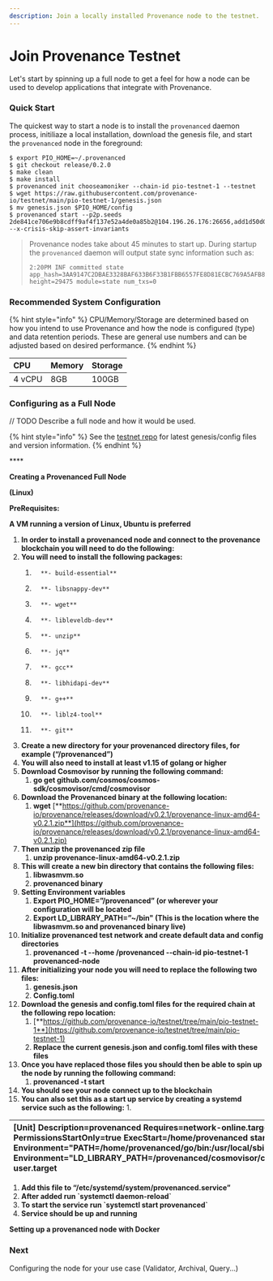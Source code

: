 ```yaml
---
description: Join a locally installed Provenance node to the testnet.
---
```


# Join Provenance Testnet

Let's start by spinning up a full node to get a feel for how a node can be used to develop applications that integrate with Provenance.

### Quick Start

The quickest way to start a node is to install the `provenanced` daemon process, initiliaze a local installation, download the genesis file, and start the `provenanced` node in the foreground:

```text
$ export PIO_HOME=~/.provenanced
$ git checkout release/0.2.0
$ make clean
$ make install
$ provenanced init chooseamoniker --chain-id pio-testnet-1 --testnet
$ wget https://raw.githubusercontent.com/provenance-io/testnet/main/pio-testnet-1/genesis.json
$ mv genesis.json $PIO_HOME/config
$ provenanced start --p2p.seeds 2de841ce706e9b8cdff9af4f137e52a4de0a85b2@104.196.26.176:26656,add1d50d00c8ff79a6f7b9873cc0d9d20622614e@34.71.242.51:26656 --x-crisis-skip-assert-invariants
```

> Provenance nodes take about 45 minutes to start up.  During startup the `provenanced` daemon will output state sync information such as:
>
> ```text
> 2:20PM INF committed state app_hash=3AA9147C2DBAE3328BAF633B6F33B1FBB6557FE8D81ECBC769A5AFB8DDFE98E3 height=29475 module=state num_txs=0
> ```

### 

### Recommended System Configuration

{% hint style="info" %}
CPU/Memory/Storage are determined based on how you intend to use Provenance and how the node is configured \(type\) and data retention periods. These are general use numbers and can be adjusted based on desired performance. 
{% endhint %}

| CPU | Memory | Storage |
| :--- | :--- | :--- |
| 4 vCPU | 8GB | 100GB |

### Configuring as a Full Node

// TODO Describe a full node and how it would be used.

{% hint style="info" %}
See the [testnet repo](https://github.com/provenance-io/testnet) for latest genesis/config files and version information.
{% endhint %}

\*\*\*\*

**Creating a Provenanced Full Node**  


**\(Linux\)**

**PreRequisites:**

**A VM running a version of Linux, Ubuntu is preferred**  


1. **In order to install a provenanced node and connect to the provenance blockchain you will need to do the following:**
2. **You will need to install the following packages:**
   1.       **- build-essential**
   2.       **- libsnappy-dev**
   3.       **- wget**
   4.       **- libleveldb-dev**
   5.       **- unzip**
   6.       **- jq**
   7.       **- gcc**
   8.       **- libhidapi-dev**
   9.       **- g++**
   10.       **- liblz4-tool**
   11.       **- git**
3. **Create a new directory for your provenanced directory files, for example \(“/provenanced”\)**
4. **You will also need to install at least v1.15 of golang or higher**
5. **Download Cosmovisor by running the following command:**
   1. **go get github.com/cosmos/cosmos-sdk/cosmovisor/cmd/cosmovisor**
6. **Download the Provenanced binary at the following location:**
   1. **wget** [**https://github.com/provenance-io/provenance/releases/download/v0.2.1/provenance-linux-amd64-v0.2.1.zip**](https://github.com/provenance-io/provenance/releases/download/v0.2.1/provenance-linux-amd64-v0.2.1.zip)
7. **Then unzip the provenanced zip file**
   1. **unzip provenance-linux-amd64-v0.2.1.zip** 
8. **This will create a new bin directory that contains the following files:**
   1. **libwasmvm.so**
   2. **provenanced binary**
9. **Setting Environment variables**
   1. **Export PIO\_HOME=”/provenanced” \(or wherever your configuration will be located**
   2. **Export LD\_LIBRARY\_PATH=”~/bin" \(This is the location where the libwasmvm.so and provenanced binary live\)**
10. **Initialize provenanced test network and create default data and config directories**
    1. **provenanced -t --home /provenanced --chain-id pio-testnet-1 provenanced-node**
11. **After initializing your node you will need to replace the following two files:**
    1. **genesis.json**
    2. **Config.toml**
12. **Download the genesis and config.toml files for the required chain at the following repo location:**
    1. [**https://github.com/provenance-io/testnet/tree/main/pio-testnet-1**](https://github.com/provenance-io/testnet/tree/main/pio-testnet-1)
    2. **Replace the current genesis.json and config.toml files with these files**
13. **Once you have replaced those files you should then be able to spin up the node by running the following command:**
    1. **provenanced -t start** 
14. **You should see your node connect up to the blockchain**
15. **You can also set this as a start up service by creating a systemd service such as the following:**
    1. 

| **\[Unit\] Description=provenanced Requires=network-online.target After=network-online.target  \[Service\] Restart=on-failure User=provenanced Group=provenanced PermissionsStartOnly=true ExecStart=/home/provenanced start -t --home /provenanced/ Environment="PATH=/home/provenanced/go/bin:/usr/local/sbin:/usr/local/bin:/usr/sbin:/usr/bin:/sbin:/bin:/usr/games:/usr/local/games:/snap/bin:/usr/local/go/bin" Environment="LD\_LIBRARY\_PATH=/provenanced/cosmovisor/current/bin" ExecReload=/bin/kill -HUP $MAINPID KillSignal=SIGTERM  \[Install\] WantedBy=multi-user.target** |
| :--- |


1. **Add this file to “/etc/systemd/system/provenanced.service”**
2. **After added run \`systemctl daemon-reload\`**
3. **To start the service run \`systemctl start provenanced\`**
4. **Service should be up and running**

**Setting up a provenanced node with Docker**  


### Next

Configuring the node for your use case \(Validator, Archival, Query...\)



